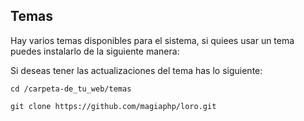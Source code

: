 ## Temas

Hay varios temas disponibles para el sistema, si quiees usar un tema puedes instalarlo de la siguiente manera:

Si deseas tener las actualizaciones del tema has lo siguiente:

```
cd /carpeta-de_tu_web/temas

git clone https://github.com/magiaphp/loro.git

```



